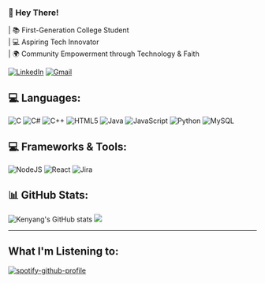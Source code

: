 ### 💫 Hey There!

| 📚 First-Generation College Student <br>| 💻 Aspiring Tech Innovator <br>| 🌍 Community Empowerment through Technology & Faith


[![LinkedIn](https://img.shields.io/badge/linkedin-%230077B5.svg?style=for-the-badge&logo=linkedin&logoColor=white)](https://linkedin.com/in/kenyanglual) 
[![Gmail](https://img.shields.io/badge/Gmail-D14836?style=for-the-badge&logo=gmail&logoColor=white)](mailto:kenyanglual05@gmail.com)


## 💻 Languages:
![C](https://img.shields.io/badge/c-%2300599C.svg?style=for-the-badge&logo=c&logoColor=white) 
![C#](https://img.shields.io/badge/c%23-%23239120.svg?style=for-the-badge&logo=csharp&logoColor=white) 
![C++](https://img.shields.io/badge/c++-%2300599C.svg?style=for-the-badge&logo=c%2B%2B&logoColor=white) 
![HTML5](https://img.shields.io/badge/html5-%23E34F26.svg?style=for-the-badge&logo=html5&logoColor=white) 
![Java](https://img.shields.io/badge/java-%23ED8B00.svg?style=for-the-badge&logo=openjdk&logoColor=white) 
![JavaScript](https://img.shields.io/badge/javascript-%23323330.svg?style=for-the-badge&logo=javascript&logoColor=%23F7DF1E) 
![Python](https://img.shields.io/badge/python-3670A0?style=for-the-badge&logo=python&logoColor=ffdd54) 
![MySQL](https://img.shields.io/badge/mysql-4479A1.svg?style=for-the-badge&logo=mysql&logoColor=white) 


## 💻 Frameworks & Tools:
![NodeJS](https://img.shields.io/badge/node.js-6DA55F?style=for-the-badge&logo=node.js&logoColor=white) 
![React](https://img.shields.io/badge/react-%2320232a.svg?style=for-the-badge&logo=react&logoColor=%2361DAFB) 
![Jira](https://img.shields.io/badge/jira-%230A0FFF.svg?style=for-the-badge&logo=jira&logoColor=white)

## 📊 GitHub Stats:
![Kenyang's GitHub stats](https://github-readme-stats.vercel.app/api?username=Kenyang1&show_icons=true&theme=tokyonight)
![](https://github-readme-streak-stats.herokuapp.com/?user=Kenyang1&theme=dark&hide_border=false)<br/>

---
## What I'm Listening to:
[![spotify-github-profile](https://spotify-github-profile.kittinanx.com/api/view?uid=kenyangj&cover_image=true&theme=novatorem&show_offline=false&background_color=121212&interchange=false&bar_color=53b14f&bar_color_cover=true)](https://github.com/kittinan/spotify-github-profile)
<!-- Proudly created with GPRM ( https://gprm.itsvg.in ) -->
